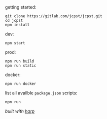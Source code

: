 getting started:

    git clone https://gitlab.com/jcpst/jcpst.git
    cd jcpst
    npm install

dev:

    npm start

prod:

    npm run build
    npm run static

docker:

    npm run docker

list all availble `package.json` scripts:

    npm run

_built with [harp](http://harpjs.com/)_
